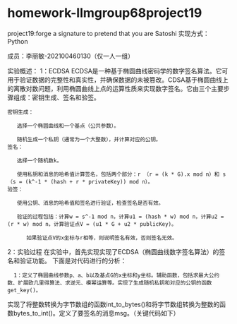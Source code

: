 # homework-llmgroup68project19
project19:forge a signature to pretend that you are Satoshi
实现方式：Python

成员：李丽敏-202100460130（仅一人一组）

实验概述：
  1：ECDSA
        ECDSA是一种基于椭圆曲线密码学的数字签名算法。它可用于验证数据的完整性和真实性，并确保数据的未被篡改。CDSA基于椭圆曲线上的离散对数问题，利用椭圆曲线上点的运算性质来实现数字签名。它由三个主要步骤组成：密钥生成、签名和验签。

    密钥生成：

       选择一个椭圆曲线和一个基点（公共参数）。
       
       随机生成一个私钥（通常为一个大整数），并计算对应的公钥。
    签名：

       选择一个随机数k。
       
       使用私钥和消息的哈希值计算签名，包括两个部分：r （r = (k * G).x mod n）和 s（s = (k^-1 * (hash + r * privateKey)) mod n）。
    验签：

       使用公钥、消息的哈希值和签名进行验证，检查签名是否有效。
       
       验证的过程包括：计算w = s^-1 mod n，计算u1 = (hash * w) mod n，计算u2 = (r * w) mod n，计算验证点V = (u1 * G + u2 * publicKey)。
       
          如果验证点V的x坐标与r相等，则说明签名有效，否则签名无效。
2：实验过程
    在实验中，首先实现实现了ECDSA（椭圆曲线数字签名算法）的签名和验证功能。
    下面是对代码进行的分析：

      1：定义了椭圆曲线参数p、a、b以及基点G的x坐标和y坐标。辅助函数，包括求最大公约数、扩展欧几里得算法、求逆元、模幂运算等。实现了生成随机私钥和对应的公钥的函数get_key()。
实现了将整数转换为字节数组的函数int_to_bytes()和将字节数组转换为整数的函数bytes_to_int()。定义了要签名的消息msg。（关键代码如下）

